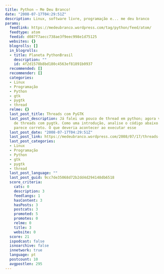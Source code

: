 ```yaml
---
title: Python – Me Deu Branco!
date: "2008-07-17T04:29:51Z"
description: Linux, software livre, programação e... me deu branco
params:
  feedlink: https://medeubranco.wordpress.com/tag/python/feed/atom/
  feedtype: atom
  feedid: d087f7aecc738ae3f9eec998e1d75125
  websites: {}
  blogrolls: []
  in_blogrolls:
  - title: Planeta PythonBrasil
    description: ""
    id: 4f2d1578b8bd180c4563ef81891b0937
  recommended: []
  recommender: []
  categories:
  - Linux
  - Programação
  - Python
  - gtk
  - pygtk
  - thread
  relme: {}
  last_post_title: Threads com PyGTK
  last_post_description: Já falei um pouco de thread em python; agora vamos falar
    de threads com pygtk. Como uma introdução, analise o código abaixo. Veja se lhe
    parece correto. O que deveria acontecer ao executar esse
  last_post_date: "2008-07-17T04:29:51Z"
  last_post_link: https://medeubranco.wordpress.com/2008/07/17/threads-com-pygtk/
  last_post_categories:
  - Linux
  - Programação
  - Python
  - gtk
  - pygtk
  - thread
  last_post_language: ""
  last_post_guid: 9cc7de35068d72b2dd4d294148db6518
  score_criteria:
    cats: 0
    description: 3
    feedlangs: 1
    hasContent: 3
    hasPosts: 3
    postcats: 3
    promoted: 5
    promotes: 0
    relme: 0
    title: 3
    website: 0
  score: 21
  ispodcast: false
  isnoarchive: false
  innetwork: true
  language: pt
  postcount: 10
  avgpostlen: 295
---
```

